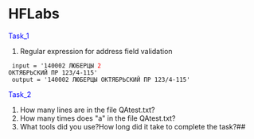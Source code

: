 # HFLabs
<span style="color:blue">Task_1 </span>

1. Regular expression for address field validation

<code>   input  = '140002 ЛЮБЕРЦЫ <span style="color:red">2</span> ОКТЯБРЬСКИЙ ПР 123/4-115' </code> \
<code>   output = '140002 ЛЮБЕРЦЫ ОКТЯБРЬСКИЙ ПР 123/4-115' </code>

<span style="color:blue">Task_2</span>

1. How many lines are in the file QAtest.txt?
2. How many times does "a" in the file QAtest.txt?
3. What tools did you use?How long did it take to complete the task?## 
